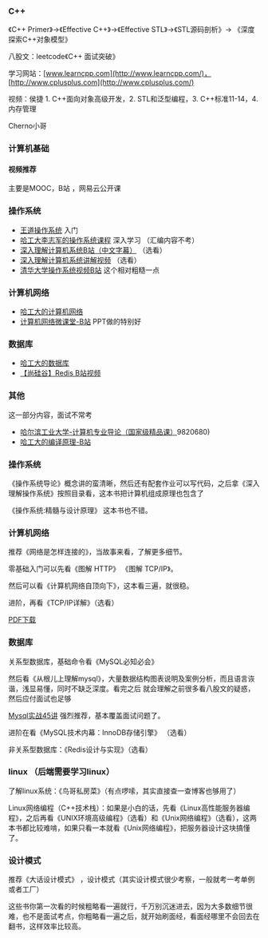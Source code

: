 ### C++

《C++ Primer》->《Effective C++》->《Effective STL》->《STL源码剖析》-> 《深度探索C++对象模型》

八股文：leetcode《C++ 面试突破》

学习网站：[www.learncpp.com](http://www.learncpp.com/)， [http://www.cplusplus.com](http://www.cplusplus.com/) 

视频：侯捷 1.  C++面向对象高级开发，2.  STL和泛型编程，3. C++标准11-14，4. 内存管理 

Cherno小哥

### 计算机基础

#### 视频推荐 

主要是MOOC，B站 ，网易云公开课

### 操作系统 

- [王道操作系统](https://www.bilibili.com/video/BV1YE411D7nH) 入门 
- [哈工大李志军的操作系统课程](https://www.icourse163.org/course/HIT-1002531008#/info) 深入学习 （汇编内容不考）
- [深入理解计算机系统B站（中文字幕）](https://www.bilibili.com/video/BV1iW411d7hd) （选看）
- [深入理解计算机系统讲解视频](https://www.bilibili.com/video/BV1cD4y1D7uR) （选看）
- [清华大学操作系统视频B站](https://www.bilibili.com/video/BV1js411b7vg?from=search&seid=2361361014547524697) 这个相对粗糙一点

### 计算机网络 

- [哈工大的计算机网络](https://www.icourse163.org/course/hit-154005)
- [计算机网络微课堂-B站](https://www.bilibili.com/video/BV1c4411d7jb?p=1) PPT做的特别好

### 数据库

- [哈工大的数据库](https://www.bilibili.com/video/av70279349/)
- [【尚硅谷】Redis B站视频](https://www.bilibili.com/video/BV1Rv41177Af?p=4)

### 其他 

这一部分内容，面试不常考

- [哈尔滨工业大学-计算机专业导论（国家级精品课）](https://www.bilibili.com/video/av59820680)9820680)
- [哈工大的编译原理-B站](https://www.bilibili.com/video/BV1zW411t7YE?p=1)

### 操作系统 

《操作系统导论》概念讲的蛮清晰，然后还有配套作业可以写代码，之后拿《深入理解操作系统》按照目录看，这本书把计算机组成原理也包含了 

《操作系统:精髓与设计原理》 这本书也不错。

### 计算机网络 

推荐《网络是怎样连接的》，当故事来看，了解更多细节。

零基础入门可以先看《图解 HTTP》 《图解 TCP/IP》。

然后可以看《计算机网络自顶向下》，这本看三遍，就很稳。

进阶，再看《TCP/IP详解》（选看）

[PDF下载](https://t.zsxq.com/mEeii6M)

### 数据库 

关系型数据库，基础命令看《MySQL必知必会》 

然后看《从根儿上理解mysql》，大量数据结构图表说明及案例分析，而且语言诙谐，浅显易懂，同时不缺乏深度。看完之后 就会理解之前很多看八股文的疑惑，然后应付面试也足够

[ Mysql实战45讲](https://t.zsxq.com/fMbMniE)  强烈推荐，基本覆盖面试问题了。

进阶在看《MySQL技术内幕：InnoDB存储引擎》 （选看）

非关系型数据库：《Redis设计与实现》（选看）

### linux  （后端需要学习linux）

了解linux系统：《鸟哥私房菜》（有点啰嗦，其实直接查一查博客也够用了）

Linux网络编程（C++技术栈）：如果是小白的话，先看《Linux高性能服务器编程》，之后再看《UNIX环境高级编程》（选看）和《Unix网络编程》（选看），这两本书都比较难啃，如果只看一本就看《Unix网络编程》，把服务器设计这块搞懂了。 

### 设计模式 

推荐《大话设计模式》 ，设计模式（其实设计模式很少考察，一般就考一考单例或者工厂）

这些书你第一次看的时候粗略看一遍就行，千万别沉迷进去，因为大多数细节很难，也不是面试考点，你粗略看一遍之后，就开始刷面经，看面经哪里不会回去在翻书，这样效率比较高。

